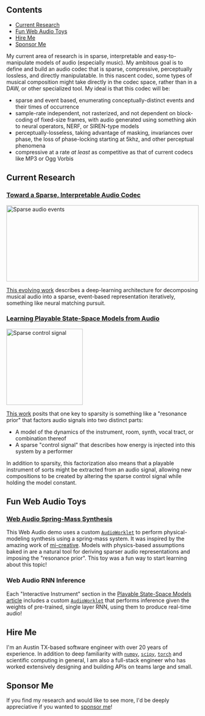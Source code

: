 ## Contents

- [Current Research](#current-research)
- [Fun Web Audio Toys](#fun-web-audio-toys)
- [Hire Me](#hire-me)
- [Sponsor Me](#sponsor-me)
  

My current area of research is in sparse, interpretable and easy-to-manipulate models of audio (especially music).  My ambitous goal is to define and build an audio codec that is sparse, compressive, perceptually lossless, and directly manipulatable.  In this nascent codec, some types of musical composition might take directly in the codec space, rather than in a DAW, or other specialized tool.  My ideal is that this codec will be:

- sparse and event based, enumerating conceptually-distinct events and their times of occurrence
- sample-rate independent, not rasterized, and not dependent on block-coding of fixed-size frames, with audio generated using something akin to neural operators, NERF, or SIREN-type models
- perceptually-losseless, taking advantage of masking, invariances over phase, the loss of phase-locking starting at 5khz, and other perceptual phenomena
- compressive at a rate _at least_ as competitive as that of current codecs like MP3 or Ogg Vorbis

## Current Research

### [Toward a Sparse, Interpretable Audio Codec]()

<img src="https://github.com/user-attachments/assets/424f803e-d969-4d69-9aa7-f8fc5f2dd739" alt="Sparse audio events" height="200" width="100%" />

[This evolving work](https://blog.cochlea.xyz/sparse-interpretable-audio-codec-paper.html) describes a deep-learning architecture for decomposing musical audio into a sparse, event-based representation iteratively, something like neural matching pursuit.

### [Learning Playable State-Space Models from Audio](https://blog.cochlea.xyz/rnn.html)

<img src="https://github.com/user-attachments/assets/95993a48-3829-4de1-870b-c65f242e5c1d" alt="Sparse control signal" height="200" />

[This work](https://blog.cochlea.xyz/rnn.html) posits that one key to sparsity is something like a "resonance prior" that factors audio signals into two distinct parts:

- A model of the dynamics of the instrument, room, synth, vocal tract, or combination thereof
- A sparse "control signal" that describes how energy is injected into this system by a performer

In addition to sparsity, this factorization also means that a playable instrument of sorts might be extracted from an audio signal, allowing new compositions to be created by altering the sparse control signal while holding the model constant.

## Fun Web Audio Toys

### [Web Audio Spring-Mass Synthesis](https://blog.cochlea.xyz/string.html)

This Web Audio demo uses a custom [`AudioWorklet`](https://developer.mozilla.org/en-US/docs/Web/API/AudioWorklet) to perform physical-modeling synthesis using a spring-mass system.  It was inspired by the amazing work of [mi-creative](https://github.com/mi-creative).  Models with physics-based assumptions baked in are a natural tool for deriving sparser audio representations and imposing the "resonance prior".  This toy was a fun way to start learning about this topic!

### Web Audio RNN Inference

Each "Interactive Instrument" section in the [Playable State-Space Models article](https://blog.cochlea.xyz/rnn.html) includes a custom [`AudioWorklet`](https://developer.mozilla.org/en-US/docs/Web/API/AudioWorklet) that performs inference given the weights of pre-trained, single layer RNN, using them to produce real-time audio!

## Hire Me

I'm an Austin TX-based software engineer with over 20 years of experience.  In addition to deep familiarity with [`numpy`](), [`scipy`](), [`torch`]() and scientific computing in general, I am also a full-stack engineer who has worked extensively designing and building APIs on teams large and small.

## Sponsor Me

If you find my research and would like to see more, I'd be deeply appreciative if you wanted to [sponsor me](https://github.com/sponsors/JohnVinyard)!
